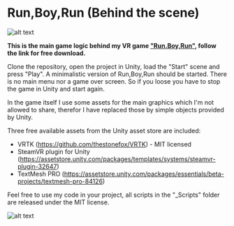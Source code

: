 # Run,Boy,Run (Behind the scene)
![alt text](https://img.itch.zone/aW1nLzEyMzgzMDYucG5n/original/JOw58%2F.png "Banner of Run,Boy,Run")

**This is the main game logic behind my VR game ["Run.Boy,Run"](https://devplayrepeat.itch.io/runboyrun), follow the link for free download.**

Clone the repository, open the project in Unity, load the "Start" scene and press "Play". A minimalistic version of Run,Boy,Run should be started. There is no main menu nor a game over screen. So if you loose you have to stop the game in Unity and start again. 

In the game itself I use some assets for the main graphics which I'm not allowed to share, therefor I have replaced those by simple objects provided by Unity.

Three free available assets from the Unity asset store are included:
* VRTK (https://github.com/thestonefox/VRTK) - MIT licensed
* SteamVR plugin for Unity (https://assetstore.unity.com/packages/templates/systems/steamvr-plugin-32647)
* TextMesh PRO (https://assetstore.unity.com/packages/essentials/beta-projects/textmesh-pro-84126)

Feel free to use my code in your project, all scripts in the "_Scripts" folder are released under the MIT license.

![alt text](https://img.itch.zone/aW1nLzEyNDcyNDQucG5n/original/GWXu%2FS.png "Unity")
